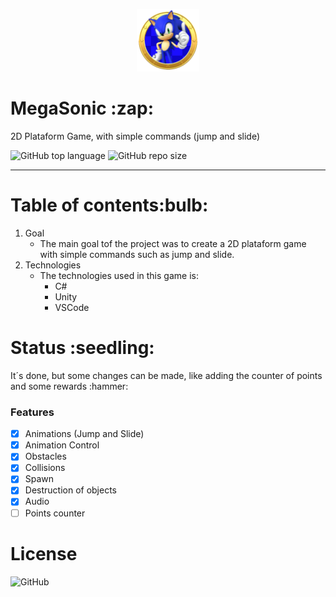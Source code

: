 <p align = "center"> <img  src = "https://github.com/carolfons/MegaSonic/blob/master/Sprites/sonic-icon-17.png" alt = "icon" height = "100" width = "100" /> </p>
<h1>  MegaSonic :zap: </h1>

<p>2D Plataform Game, with simple commands (jump and slide)</p>

<img alt="GitHub top language" src="https://img.shields.io/github/languages/top/carolfons/MegaSonic"> <img alt="GitHub repo size" src="https://img.shields.io/github/repo-size/carolfons/MegaSonic">

------------------------------------------------------------------------------------------------------------------------

<h1> Table of contents:bulb:</h1>

1. Goal
   - The main goal tof the project was to create a 2D plataform game with simple commands
   such as jump and slide.
2. Technologies
   - The technologies used in this game is:
     - C#
     - Unity
     - VSCode

<h1> Status :seedling:</h1>
<p> It´s done, but some changes can be made, like adding the counter of points and some rewards :hammer: </p>

### Features

- [x] Animations (Jump and Slide)
- [x] Animation Control
- [x] Obstacles
- [x] Collisions
- [x] Spawn
- [x] Destruction of objects
- [x] Audio
- [ ] Points counter

<h1> License </h1>
           <img alt="GitHub" src="https://img.shields.io/github/license/carolfons/MegaSonic">
